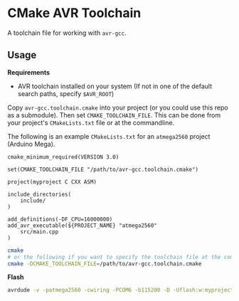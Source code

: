 # CMake AVR Toolchain

A toolchain file for working with `avr-gcc`.

Usage
-----

**Requirements**

* AVR toolchain installed on your system (If not in one of the default search paths, specify `$AVR_ROOT`)

Copy `avr-gcc.toolchain.cmake` into your project (or you could use this repo as a submodule). Then set `CMAKE_TOOLCHAIN_FILE`. This can be done from your project's `CMakeLists.txt` file or at the commandline.

The following is an example `CMakeLists.txt` for an `atmega2560` project (Arduino Mega).

```
cmake_minimum_required(VERSION 3.0)

set(CMAKE_TOOLCHAIN_FILE "/path/to/avr-gcc.toolchain.cmake")

project(myproject C CXX ASM)

include_directories(
    include/
)

add_definitions(-DF_CPU=16000000)
add_avr_executable(${PROJECT_NAME} "atmega2560"
    src/main.cpp
)
```

```bash
cmake
# or the following if you want to specify the toolchain file at the command line
cmake -DCMAKE_TOOLCHAIN_FILE=/path/to/avr-gcc.toolchain.cmake
```

**Flash**

```bash
avrdude -v -patmega2560 -cwiring -PCOM6 -b115200 -D -Uflash:w:myproject-atmega2560.hex
```
